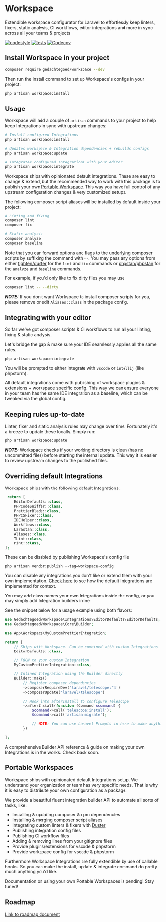 # Workspace

Extendible workspace configurator for Laravel to effortlessly keep linters, fixers, static analysis, CI workflows, editor integrations and more in sync across all your teams & projects

[![codestyle](https://github.com/media-code/workspace/actions/workflows/codestyle.yml/badge.svg)](https://github.com/media-code/workspace/actions/workflows/codestyle.yml)
[![tests](https://github.com/media-code/workspace/actions/workflows/tests.yml/badge.svg)](https://github.com/media-code/workspace/actions/workflows/tests.yml)
[![Codecov](https://img.shields.io/codecov/c/github/media-code/workspace?token=ON4MTY8C1B)](https://codecov.io/gh/media-code/workspace)

<!-- [![Packagist Downloads](https://img.shields.io/packagist/dm/gedachtegoed/workspace?label=installs)](https://packagist.org/packages/gedachtegoed/workspace) -->

## Install Workspace in your project

```bash
composer require gedachtegoed/workspace --dev
```

Then run the install command to set up Workspace's configs in your project:

```bash
php artisan workspace:install
```

## Usage

Workspace will add a couple of `artisan` commands to your project to help keep Integrations in sync with upstream changes:

```bash
# Install configured Integrations
php artisan workspace:install

# Updates workspace & Integration dependencies + rebuilds configs
php artisan workspace:update

# Integrates configured Integrations with your editor
php artisan workspace:integrate
```

Workspace ships with opinionated default integrations. These are easy to change & extend, but the recommended way to work with this package is to publish your own [Portable Workspace](#portable-workspaces). This way you have full control of any upstream configuration changes & very customized setups.

The following composer script aliases will be installed by default inside your project:

```bash
# Linting and fixing
composer lint
composer fix

# Static analysis
composer analyze
composer baseline
```

Note that you can forward options and flags to the underlying composer scripts by suffixing the command with `--`. You may pass any options from either [tighten/duster](https://github.com/tighten/duster) for the `lint` and `fix` commands or [phpstan/phpstan](https://phpstan.org/config-reference) for the `analyze` and `baseline` commands.

For example, if you'd only like to fix dirty files you may use

```bash
composer lint -- --dirty
```

**_NOTE:_** If you don't want Workspace to install composer scripts for you, please remove or edit `Aliases::class` in the package config.

## Integrating with your editor

So far we've got composer scripts & CI workflows to run all your linting, fixing & static analysis.

Let's bridge the gap & make sure your IDE seamlessly applies all the same rules.

```bash
php artisan workspace:integrate
```

You will be prompted to either integrate with `vscode` or `intellij` (like phpstorm).

All default integrations come with publishing of workspace plugins & extensions + workspace specific config. This way we can ensure everyone in your team has the same IDE integration as a baseline, which can be tweaked via the global config.

## Keeping rules up-to-date

Linter, fixer and static analysis rules may change over time. Fortunately it's a breeze to update these locally. Simply run:

```bash
php artisan workspace:update
```

**_NOTE:_**
Workspace checks if your working directory is clean (has no uncommitted files) before starting the internal update. This way it is easier to review upstream changes to the published files.

## Overriding default Integrations

Workspace ships with the following default Integrations:

```php
 return [
    EditorDefaults::class,
    PHPCodeSniffer::class,
    PrettierBlade::class,
    PHPCSFixer::class,
    IDEHelper::class,
    Workflows::class,
    Larastan::class,
    Aliases::class,
    TLint::class,
    Pint::class,
];
```

These can be disabled by publishing Workspace's config file

`php artisan vendor:publish --tag=workspace-config`

You can disable any integrations you don't like or extend them with your own implementation. [Check here](https://github.com/media-code/workspace/tree/main/src/Integrations) to see how the default Integrations are implemented for context.

You may add class names your own Integrations inside the config, or you may simply add Integration builders inline

See the snippet below for a usage example using both flavors:

```php
use Gedachtegoed\Workspace\Integrations\EditorDefaults\EditorDefaults;
use Gedachtegoed\Workspace\Core\Builder;

use App\Workspace\MyCustomPrettierIntegration;

return [
    // Ships with Workspace. Can be combined with custom Integrations
    EditorDefaults::class,

    // FQCN to your custom Integration
    MyCustomPrettierIntegration::class,

    // Inlined Integration using the Builder directly
    Builder::make()
        // Register composer dependencies
        ->composerRequireDev('laravel/telescope:^4')
        ->composerUpdate('laravel/telescope')

        // Hook into afterInstall to configure Telescope
        ->afterInstall(function (Command $command) {
            $command->call('telescope:install');
            $command->call('artisan migrate');

            // NOTE: You can use Laravel Prompts in here to make anything interactive
        })

];
```

A comprehensive Builder API reference & guide on making your own Integrations is in the works. Check back soon.

## Portable Workspaces

Workspace ships with opinionated default Integrations setup. We understand your organization or team has very specific needs. That is why it is easy to distribute your own configuration as a package.

We provide a beautiful fluent integration builder API to automate all sorts of tasks, like:

-   Installing & updating composer & npm dependencies
-   Installing & merging composer script aliases
-   Integrating custom linters & fixers with [Duster](https://github.com/tighten/duster)
-   Publishing integration config files
-   Publishing CI workflow files
-   Adding & removing lines from your gitignore files
-   Provide plugins/extensions for vscode & phpstorm
-   Provide workspace config for vscode & phpstorm

Furthermore Workspace Integrations are fully extendible by use of callable hooks. So you can make the install, update & integrate command do pretty much anything you'd like.

Documentation on using your own Portable Workspaces is pending! Stay tuned!

## Roadmap

[Link to roadmap document](https://github.com/media-code/workspace/ROADMAP.md)
